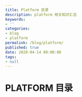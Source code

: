 ```yaml
---
title: Platform 目录
description: platform 相关知识汇总
keywords:
- ''
categories:
- blog
- platform
permalink: /blog/platform/
published: true
date: 2020-04-14 00:00:00
tags:
- null
---
```


# PLATFORM 目录


